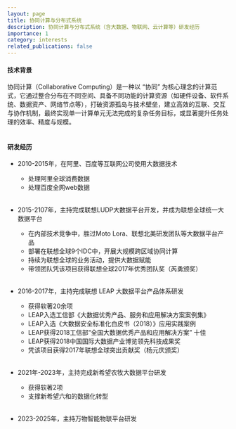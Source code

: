 ```yaml
---
layout: page
title: 协同计算与分布式系统
description: 协同计算与分布式系统（含大数据、物联网、云计算等）研发经历
importance: 1
category: interests
related_publications: false
---
```


#### 技术背景
协同计算（Collaborative Computing）是一种以 “协同” 为核心理念的计算范式，它通过整合分布在不同空间、具备不同功能的计算资源（如硬件设备、软件系统、数据资产、网络节点等），打破资源孤岛与技术壁垒，建立高效的互联、交互与协作机制，最终实现单一计算单元无法完成的复杂任务目标，或显著提升任务处理的效率、精度与规模。
<br><br>
    

#### 研发经历
+ 2010-2015年，在阿里、百度等互联网公司使用大数据技术
    - 处理阿里全球消费数据
    - 处理百度全网web数据
<br><br>
    

+ 2015-2107年，主持完成联想LUDP大数据平台开发，并成为联想全球统一大数据平台
    - 在内部技术竞争中，胜过Moto Lora、联想北美研发团队等大数据平台产品
    - 部署在联想全球9个IDC中，开展大规模跨区域协同计算
    - 持续为联想全球的业务活动，提供大数据赋能
    - 带领团队凭该项目获得联想全球2017年优秀团队奖（芮勇颁奖）
<br><br>
    

+ 2016-2017年，主持完成联想 LEAP 大数据平台产品体系研发
    - 获得软著20余项
    - LEAP入选工信部《大数据优秀产品、服务和应用解决方案案例集》
    - LEAP入选《大数据安全标准化白皮书（2018）》应用实践案例
    - LEAP获得2018工信部“全国大数据优秀产品和应用解决方案” 十佳
    - LEAP获得2018中国国际大数据产业博览领先科技成果奖
    - 凭该项目获得2017年联想全球突出贡献奖（杨元庆颁奖）
<br><br>
    

+ 2021年-2023年，主持完成新希望农牧大数据平台研发
    - 获得软著2项
    - 支撑新希望六和的数据化转型
<br><br>

+ 2023-2025年，主持万物智能物联平台研发
